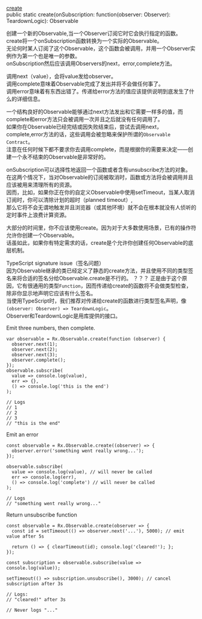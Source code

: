 [create](http://reactivex.io/rxjs/class/es6/Observable.js~Observable.html#static-method-create)  
public static create(onSubscription: function(observer: Observer): TeardownLogic): Observable  

创建一个新的Observable,当一个Observer订阅它时它会执行指定的函数。  
create将一个onSubscription函数转换为一个实际的Observable。  
无论何时某人订阅了这个Observable，这个函数会被调用，并用一个Observer实例作为第一个也是唯一的参数。  
onSubscription然后应该调用Observers的next，error,complete方法。  

调用next（value），会将value发给observer。  
调用complete意味着Observable完成了发出并将不会做任何事了。  
调用error意味着有东西出错了。传递给error方法的值应该提供说明到底发生了什么的详细信息。  

一个结构良好的Observable能够通过next方法发出和它需要一样多的值，而complete和error方法只会被调用一次并且之后就没有任何调用了。  
如果你在Observable已经完结或因失败结束后，尝试去调用next，complete,error方法的话，这些调用会被忽略来保护所谓的`Observable Contract`。  
注意在任何时候下都不要求你去调用complete，而是根据你的需要来决定——创建一个永不结束的Observable是非常好的。  

onSubscription可以选择性地返回一个函数或者含有unsubscribe方法的对象。  
在这两个情况下，当对Observable的订阅被取消时，函数或方法将会被调用并且应该被用来清理所有的资源。  
因而，比如，如果你正在你的自定义Observable中使用setTimeout，当某人取消订阅时，你可以清除计划的超时（planned timeout）,  
那么它将不会无谓地触发并且浏览器（或其他环境）就不会在根本就没有人侦听的定时事件上浪费计算资源。  
 
大部分的时间里，你不应该使用create。因为对于大多数使用场景，已有的操作符允许你创建一个Observable。  
话虽如此，如果你有特定需求的话，create是个允许你创建任何Observable的底层机制。  

TypeScript signature issue（签名问题）  
因为Observable继承的类已经定义了静态的create方法，并且使用不同的类型签名来将合适的签名分给Observable.create是不行的。 ？？？ 
正是由于这个原因，它有很通用的类型`Function`，因而传递给create的函数将不会做类型检查，除非你显示地声明它应该有什么签名。  
当使用TypeScript时，我们推荐对传递给create的函数进行类型签名声明，像`(observer: Observer) => TeardownLogic`。  
Observer和TeardownLogic是用库提供的接口。  


Emit three numbers, then complete.

```
var observable = Rx.Observable.create(function (observer) {
  observer.next(1);
  observer.next(2);
  observer.next(3);
  observer.complete();
});
observable.subscribe(
  value => console.log(value),
  err => {},
  () => console.log('this is the end')
);

// Logs
// 1
// 2
// 3
// "this is the end"
```

Emit an error

```
const observable = Rx.Observable.create((observer) => {
  observer.error('something went really wrong...');
});

observable.subscribe(
  value => console.log(value), // will never be called
  err => console.log(err),
  () => console.log('complete') // will never be called
);

// Logs
// "something went really wrong..."
```

Return unsubscribe function

```
const observable = Rx.Observable.create(observer => {
  const id = setTimeout(() => observer.next('...'), 5000); // emit value after 5s

  return () => { clearTimeout(id); console.log('cleared!'); };
});

const subscription = observable.subscribe(value => console.log(value));

setTimeout(() => subscription.unsubscribe(), 3000); // cancel subscription after 3s

// Logs:
// "cleared!" after 3s

// Never logs "..."
```






